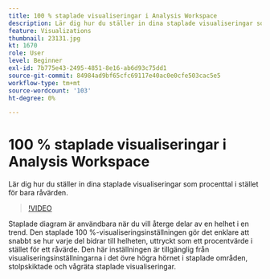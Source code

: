 ```yaml
---
title: 100 % staplade visualiseringar i Analysis Workspace
description: Lär dig hur du ställer in dina staplade visualiseringar som procenttal i stället för bara råvärden.
feature: Visualizations
thumbnail: 23131.jpg
kt: 1670
role: User
level: Beginner
exl-id: 7b775e43-2495-4851-8e16-ab6d93c75dd1
source-git-commit: 84984ad9bf65cfc69117e40ac0e0cfe503cac5e5
workflow-type: tm+mt
source-wordcount: '103'
ht-degree: 0%

---
```


# 100 % staplade visualiseringar i Analysis Workspace

Lär dig hur du ställer in dina staplade visualiseringar som procenttal i stället för bara råvärden.

>[!VIDEO](https://video.tv.adobe.com/v/23131/?quality=12&learn=on)

Staplade diagram är användbara när du vill återge delar av en helhet i en trend. Den staplade 100 %-visualiseringsinställningen gör det enklare att snabbt se hur varje del bidrar till helheten, uttryckt som ett procentvärde i stället för ett råvärde. Den här inställningen är tillgänglig från visualiseringsinställningarna i det övre högra hörnet i staplade områden, stolpskiktade och vågräta staplade visualiseringar.
